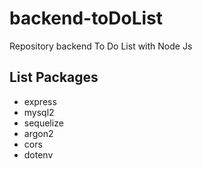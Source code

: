 # backend-toDoList
Repository backend To Do List with Node Js

## List Packages
- express
- mysql2
- sequelize
- argon2
- cors
- dotenv
